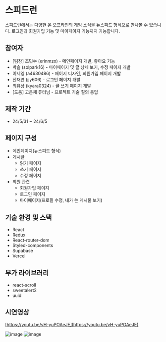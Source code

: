 # 스피드런
스피드런에서는 다양한 온 오프라인의 게임 소식을 뉴스피드 형식으로 만나볼 수 있습니다.
로그인과 회원가입 기능 및 마이페이지 기능까지 가능합니다.

## 참여자 
- [팀장] 조민수 (erinmzo) - 메인페이지 개발, 좋아요 기능
- 박솔 (solpark16) - 마이페이지 및 글 상세 보기, 수정 페이지 개발
- 이세영 (a4630486) - 페이지 디자인, 회원가입 페이지 개발
- 전재연 (jjy606) - 로그인 페이지 개발
- 최유상 (kyara0324) -  글 쓰기 페이지 개발
- [도움] 고은채 튜터님 - 프로젝트 기술 질의 응답

## 제작 기간
- 24/5/31 ~ 24/6/5

## 페이지 구성
- 메인페이지(뉴스피드 형식)
- 게시글
  - 읽기 페이지
  - 쓰기 페이지
  - 수정 페이지
- 회원 관련
  - 회원가입 페이지
  - 로그인 페이지
  - 마이페이지(프로필 수정, 내가 쓴 게시물 보기)

## 기술 환경 및 스택
- React
- Redux
- React-router-dom
- Styled-components
- Supabase
- Vercel

## 부가 라이브러리
- react-scroll
- sweetalert2
- uuid

## 시연영상
[https://youtu.be/vH-yuPOAeJE](https://youtu.be/vH-yuPOAeJE)

![image](https://github.com/erinmzo/speedrun/assets/166181947/7176abd6-664f-40ed-be6e-06b4f2689169)
![image](https://github.com/erinmzo/speedrun/assets/166181947/c27b809c-1f0b-4109-9141-d6e10d5e06e5)

